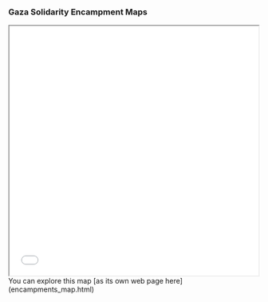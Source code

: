 ### Gaza Solidarity Encampment Maps

<iframe src="encampments_map.html" height="500" width="500"></iframe>
You can explore this map [as its own web page here](encampments_map.html)
